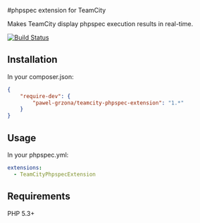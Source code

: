 #phpspec extension for TeamCity

Makes TeamCity display phpspec execution results in real-time.

[![Build Status](https://travis-ci.org/pawel-grzona/teamcity-phpspec-extension.png)](https://travis-ci.org/pawel-grzona/teamcity-phpspec-extension)

## Installation

In your composer.json:

```json
{
    "require-dev": {
        "pawel-grzona/teamcity-phpspec-extension": "1.*"
    }
}
```

## Usage

In your phpspec.yml:

```yml
extensions:
  - TeamCityPhpspecExtension
```

## Requirements

PHP 5.3+
